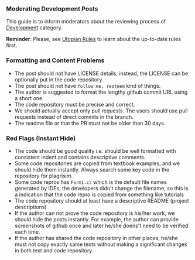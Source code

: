 ### Moderating Development Posts

This guide is to inform moderators about the reviewing process of [Development](https://utopian.io/development/review) category. 

**Reminder**: Please, see [Utopian Rules](https://utopian.io/rules) to learn about the up-to-date rules first. 

### Formatting and Content Problems
- The post should not have LICENSE details, instead, the LICENSE can be optionally put in the code repository.
- The post should not have `follow me, resteem` kind of things.
- The author is suggested to format the lengthy github commit URL using a short one.
- The code repository must be precise and correct.
- We should actually accept only pull requests. The users should use pull requests instead of direct commits in the branch.
- The readme file or that the PR must not be older than 30 days.

### Red Flags (Instant Hide)
- The code should be good quality i.e. should be well formatted with consistent indent and contains descriptive comments.
- Some code repositories are copied from textbook examples, and we should hide them instantly. Always search some key code in the repository for plagrisim.
- Some code repros has `Form1.cs` which is the default file names generated by IDEs,  the developers didn't change the filename, so this is a indication that the code repro is copied from something like tutorials
- The code repository should at least have a descriptive README (project descriptions)
- If the author can not prove the code repository is his/her work, we should hide the posts instantly. For example, the author can provide screenshots of github once and later he/she doens't need to be verified each time.
- If the author has shared the code repository in other places, he/she must not copy exactly same texts without making a significant changes in both text and code repository.
